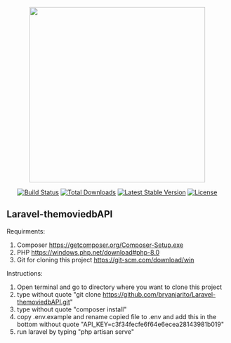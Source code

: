 <p align="center"><a href="https://laravel.com" target="_blank"><img src="https://raw.githubusercontent.com/laravel/art/master/logo-lockup/5%20SVG/2%20CMYK/1%20Full%20Color/laravel-logolockup-cmyk-red.svg" width="400"></a></p>

<p align="center">
<a href="https://travis-ci.org/laravel/framework"><img src="https://travis-ci.org/laravel/framework.svg" alt="Build Status"></a>
<a href="https://packagist.org/packages/laravel/framework"><img src="https://poser.pugx.org/laravel/framework/d/total.svg" alt="Total Downloads"></a>
<a href="https://packagist.org/packages/laravel/framework"><img src="https://poser.pugx.org/laravel/framework/v/stable.svg" alt="Latest Stable Version"></a>
<a href="https://packagist.org/packages/laravel/framework"><img src="https://poser.pugx.org/laravel/framework/license.svg" alt="License"></a>
</p>

## Laravel-themoviedbAPI
Requirments:
1. Composer https://getcomposer.org/Composer-Setup.exe
2. PHP https://windows.php.net/download#php-8.0
3. Git for cloning this project https://git-scm.com/download/win


Instructions:
1. Open terminal and go to directory where you want to clone this project
2. type without quote "git clone https://github.com/bryanjarito/Laravel-themoviedbAPI.git"
3. type without quote "composer install"
4. copy .env.example and rename copied file to .env and add this in the bottom without quote "API_KEY=c3f34fecfe6f64e6ecea28143981b019"
5. run laravel by typing "php artisan serve"
